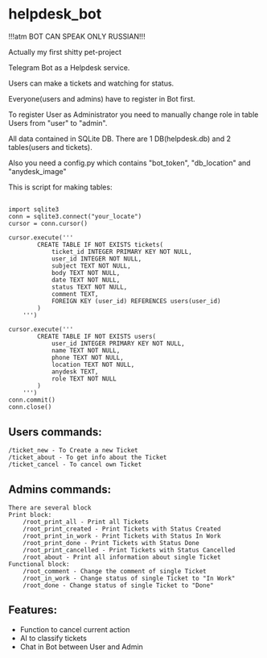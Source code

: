 # helpdesk_bot

!!!atm BOT CAN SPEAK ONLY RUSSIAN!!!


Actually my first shitty pet-project

Telegram Bot as a Helpdesk service.

Users can make a tickets and watching for status.

Everyone(users and admins) have to register in Bot first.

To register User as Administrator you need to manually change role in table Users from "user" to "admin".

All data contained in SQLite DB. There are 1 DB(helpdesk.db) and 2 tables(users and tickets).

Also you need a config.py which contains "bot_token", "db_location" and "anydesk_image"

This is script for making tables:
##
    import sqlite3
    conn = sqlite3.connect("your_locate")
    cursor = conn.cursor()

    cursor.execute('''
            CREATE TABLE IF NOT EXISTS tickets(
                ticket_id INTEGER PRIMARY KEY NOT NULL,
                user_id INTEGER NOT NULL,
                subject TEXT NOT NULL,
                body TEXT NOT NULL,
                date TEXT NOT NULL,
                status TEXT NOT NULL,
                comment TEXT,
                FOREIGN KEY (user_id) REFERENCES users(user_id)
            )
        ''')

    cursor.execute('''
            CREATE TABLE IF NOT EXISTS users(
                user_id INTEGER PRIMARY KEY NOT NULL,
                name TEXT NOT NULL,
                phone TEXT NOT NULL,
                location TEXT NOT NULL,
                anydesk TEXT,
                role TEXT NOT NULL
            )
        ''')
    conn.commit()
    conn.close()
##

## Users commands:
    /ticket_new - To Create a new Ticket
    /ticket_about - To get info about the Ticket
    /ticket_cancel - To cancel own Ticket
##

## Admins commands:
    There are several block
    Print block:
        /root_print_all - Print all Tickets 
        /root_print_created - Print Tickets with Status Created
        /root_print_in_work - Print Tickets with Status In Work
        /root_print_done - Print Tickets with Status Done
        /root_print_cancelled - Print Tickets with Status Cancelled
        /root_about - Print all information about single Ticket
    Functional block:
        /root_comment - Change the comment of single Ticket
        /root_in_work - Change status of single Ticket to "In Work"
        /root_done - Change status of single Ticket to "Done"
##

## Features: 
- Function to cancel current action
- AI to classify tickets
- Chat in Bot between User and Admin
##
#